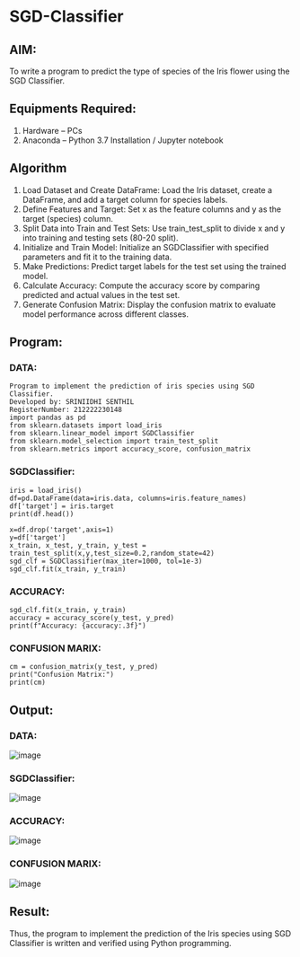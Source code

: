 # SGD-Classifier
## AIM:
To write a program to predict the type of species of the Iris flower using the SGD Classifier.

## Equipments Required:
1. Hardware – PCs
2. Anaconda – Python 3.7 Installation / Jupyter notebook

## Algorithm
1. Load Dataset and Create DataFrame: Load the Iris dataset, create a DataFrame, and add a target column for species labels.
2. Define Features and Target: Set x as the feature columns and y as the target (species) column.
3. Split Data into Train and Test Sets: Use train_test_split to divide x and y into training and testing sets (80-20 split).
4. Initialize and Train Model: Initialize an SGDClassifier with specified parameters and fit it to the training data.
5. Make Predictions: Predict target labels for the test set using the trained model.
6. Calculate Accuracy: Compute the accuracy score by comparing predicted and actual values in the test set.
7. Generate Confusion Matrix: Display the confusion matrix to evaluate model performance across different classes.







## Program:
### DATA:
```
Program to implement the prediction of iris species using SGD Classifier.
Developed by: SRINIIDHI SENTHIL
RegisterNumber: 212222230148
import pandas as pd
from sklearn.datasets import load_iris
from sklearn.linear_model import SGDClassifier
from sklearn.model_selection import train_test_split
from sklearn.metrics import accuracy_score, confusion_matrix
```
### SGDClassifier:
```
iris = load_iris()
df=pd.DataFrame(data=iris.data, columns=iris.feature_names)
df['target'] = iris.target
print(df.head())
```
```
x=df.drop('target',axis=1)
y=df['target']
x_train, x_test, y_train, y_test = train_test_split(x,y,test_size=0.2,random_state=42)
sgd_clf = SGDClassifier(max_iter=1000, tol=1e-3)
sgd_clf.fit(x_train, y_train)
```
### ACCURACY:
```
sgd_clf.fit(x_train, y_train)
accuracy = accuracy_score(y_test, y_pred)
print(f"Accuracy: {accuracy:.3f}")
```
### CONFUSION MARIX:
```
cm = confusion_matrix(y_test, y_pred)
print("Confusion Matrix:")
print(cm)
```
## Output:
### DATA:
![image](https://github.com/user-attachments/assets/03192351-7bb9-4aa5-a7cd-5d47414c2238)
### SGDClassifier:
![image](https://github.com/user-attachments/assets/8a285b91-d149-4a8e-8de6-ffce187aef97)
### ACCURACY:
![image](https://github.com/user-attachments/assets/c93be364-5fb2-458a-b88c-1dab94d3b108)
### CONFUSION MARIX:
![image](https://github.com/user-attachments/assets/f14d99a2-441f-4525-ba3d-5138908fda9e)



## Result:
Thus, the program to implement the prediction of the Iris species using SGD Classifier is written and verified using Python programming.
